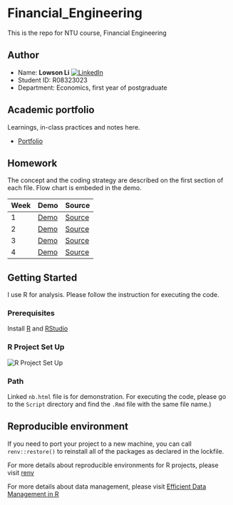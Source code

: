 # Financial_Engineering
This is the repo for NTU course, Financial Engineering

## Author 
* Name: **Lowson Li** [![LinkedIn][linkedin-shield]][linkedin-url]
* Student ID: R08323023
* Department: Economics, first year of postgraduate

## Academic portfolio
Learnings, in-class practices and notes here. 
* [Portfolio](https://isthatlowsonli.github.io//Financial_Engineering/Script/practice.nb.html)

## Homework
The concept and the coding strategy are described on the first section of each file.
Flow chart is embeded in the demo.

| Week | Demo | Source |
|---|---|---|
|1|[Demo](https://isthatlowsonli.github.io/Financial_Engineering/Script/HW1.nb.html)|[Source](https://github.com/isthatlowsonli/Financial_Engineering/blob/master/Script/HW1.Rmd)|
|2|[Demo](https://isthatlowsonli.github.io/Financial_Engineering/Script/HW2.nb.html)|[Source](https://github.com/isthatlowsonli/Financial_Engineering/blob/master/Script/HW2.Rmd)|
|3|[Demo](https://isthatlowsonli.github.io/Financial_Engineering/Script/HW3.nb.html)|[Source](https://github.com/isthatlowsonli/Financial_Engineering/blob/master/Script/HW3.Rmd)|
|4|[Demo](https://isthatlowsonli.github.io/Financial_Engineering/Script/HW4.nb.html)|[Source](https://github.com/isthatlowsonli/Financial_Engineering/blob/master/Script/HW4.Rmd)|

## Getting Started

I use R for analysis. Please follow the instruction for executing the code.

### Prerequisites

Install [R](https://www.r-project.org) and [RStudio](https://rstudio.com)

### R Project Set Up
![R Project Set Up](https://raw.githubusercontent.com/martinctc/blog/master/images/RPROJECT_2000dpi.png "R Project Set Up")
### Path 
Linked `nb.html` file is for demonstration. For executing the code, please go to the `Script` directory and find the `.Rmd` file with the same file name.)

## Reproducible environment

If you need to port your project to a new machine, you can call `renv::restore()` to reinstall all of the packages as declared in the lockfile.

For more details about reproducible environments for R projects, please visit [renv](https://rstudio.github.io/renv/)

For more details about data management, please visit [Efficient Data Management in R](https://www.mzes.uni-mannheim.de/socialsciencedatalab/article/efficient-data-r/)



[linkedin-shield]: https://img.shields.io/badge/-LinkedIn-black.svg?style=flat-square&logo=linkedin&colorB=555
[linkedin-url]:https://www.linkedin.com/in/isthatlowsonli
